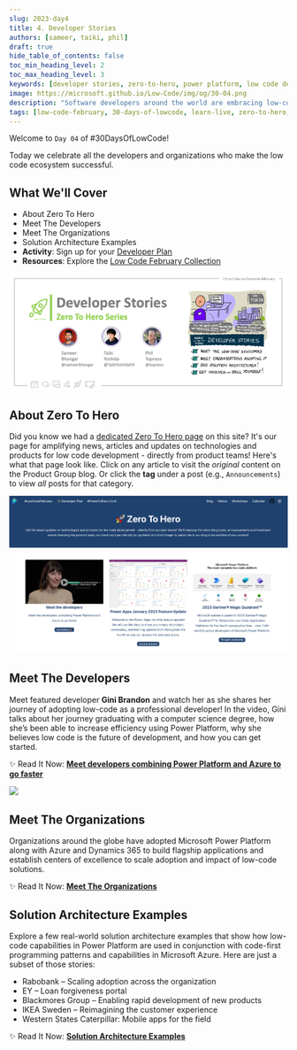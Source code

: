 ```yaml
---
slug: 2023-day4
title: 4. Developer Stories
authors: [sameer, taiki, phil]
draft: true
hide_table_of_contents: false
toc_min_heading_level: 2
toc_max_heading_level: 3
keywords: [developer stories, zero-to-hero, power platform, low code development, 30DaysOfLowCode]
image: https://microsoft.github.io/Low-Code/img/og/30-04.png
description: "Software developers around the world are embracing low-code as a powerful part of their toolkit — let's meet some of the developers and organizations and hear their stories.." 
tags: [low-code-february, 30-days-of-lowcode, learn-live, zero-to-hero, ask-the-expert,fusion-teams, power-platform]
---
```


<head>
  <meta name="twitter:url" 
    content="https://microsoft.github.io/Low-Code/blog/2023-day4" />
  <meta name="twitter:title" 
    content="4. Developer Stories" />
  <meta name="twitter:description" 
    content="Software developers around the world are embracing low-code as a powerful part of their toolkit — let's meet some of the developers and organizations and hear their stories.." />
  <meta name="twitter:image" 
    content="https://microsoft.github.io/Low-Code/img/og/30-04.png" />
  <meta name="twitter:card" content="summary_large_image" />
  <meta name="twitter:creator" 
    content="@nitya" />
  <meta name="twitter:site" content="@AzureAdvocates" /> 
  <link rel="canonical" 
    href="https://microsoft.github.io/Low-Code/blog/2023-day4" />
</head>

Welcome to `Day 04` of #30DaysOfLowCode!

Today we celebrate all the developers and organizations who make the low code ecosystem successful.

## What We'll Cover
 * About Zero To Hero
 * Meet The Developers
 * Meet The Organizations
 * Solution Architecture Examples
 * **Activity**: Sign up for your [Developer Plan](https://aka.ms/lowcode-february/devplan)
 * **Resources**: Explore the [Low Code February Collection](https://aka.ms/lowcode-february/collection)


![#30DaysOfLowCode Developer Stories](./../../../static/img/og/30-04.png)

<!-- ************************************* -->
<!--  AUTHORS: ONLY UPDATE BELOW THIS LINE -->
<!-- ************************************* -->

## About Zero To Hero

Did you know we had a [dedicated Zero To Hero page](/lowcode-february/ZeroToHero) on this site? It's our page for amplifying news, articles and updates on technologies and products for low code development - directly from product teams! Here's what that page look like. Click on any article to visit the _original_ content on the Product Group blog. Or click the **tag** under a post (e.g., `Announcements`) to view _all_ posts for that category.

![](./zero-to-hero.png)

## Meet The Developers

Meet featured developer **Gini Brandon** and watch her as she shares her journey of adopting low-code as a professional developer! In the video, Gini talks about her journey graduating with a computer science degree, how she’s been able to increase efficiency using Power Platform, why she believes low code is the future of development, and how you can get started.

✨ Read It Now: [**Meet developers combining Power Platform and Azure to go faster**](https://powerapps.microsoft.com/en-us/blog/meet-the-developers-combining-power-platform-and-azure-to-go-faster/)

[![](https://powerappsblogscdn.azureedge.net/wp-content/uploads/2023/02/ginibrandon_cover-1024x576.png)](https://www.youtube.com/watch?v=OrWDTi8GVfM)

## Meet The Organizations

Organizations around the globe have adopted Microsoft Power Platform along with Azure and Dynamics 365 to build flagship applications and establish centers of excellence to scale adoption and impact of low-code solutions.

✨ Read It Now: [**Meet The Organizations**](https://powerapps.microsoft.com/en-us/blog/meet-the-developers-combining-power-platform-and-azure-to-go-faster/#meet-organizations)

## Solution Architecture Examples

Explore a few real-world solution architecture examples that show how low-code capabilities in Power Platform are used in conjunction with code-first programming patterns and capabilities in Microsoft Azure. Here are just a subset of those stories:
 * Rabobank – Scaling adoption across the organization 
 * EY – Loan forgiveness portal
 * Blackmores Group – Enabling rapid development of new products
 * IKEA Sweden – Reimagining the customer experience
 * Western States Caterpillar: Mobile apps for the field

✨ Read It Now: [**Solution Architecture Examples**](https://powerapps.microsoft.com/en-us/blog/meet-the-developers-combining-power-platform-and-azure-to-go-faster/#architecture-examples)
